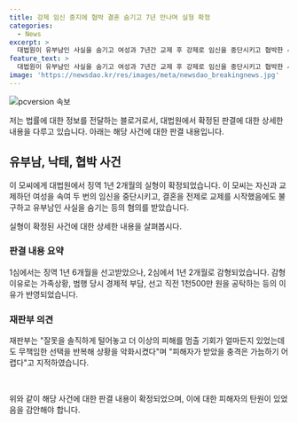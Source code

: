 ```yaml
---
title: 강제 임신 중지에 협박 결혼 숨기고 7년 만나며 실형 확정
categories:
  - News
excerpt: >
  대법원이 유부남인 사실을 숨기고 여성과 7년간 교제 후 강제로 임신을 중단시키고 협박한 사건에서 피고인에게 징역 1년 2개월이 확정됐습니다. 피고인은 여성을 속여 두 번 임신을 중단시키고, 불륜 사실이 들통나자 사진과 동영상을 유포하겠다며 협박한 혐의로 기소됐습니다. 2014년부터 만난 현재 배우자와 결혼한 사실을 피해자에게 숨겼고, 임신을 중단시키기 위해 속이기도 했습니다. 피해자는 재판 과정에서 엄벌을 탄원했으나 대법원은 이를 기각했습니다. (150자)
feature_text: >
  대법원이 유부남인 사실을 숨기고 여성과 7년간 교제 후 강제로 임신을 중단시키고 협박한 사건에서 피고인에게 징역 1년 2개월이 확정됐습니다. 피고인은 여성을 속여 두 번 임신을 중단시키고, 불륜 사실이 들통나자 사진과 동영상을 유포하겠다며 협박한 혐의로 기소됐습니다. 2014년부터 만난 현재 배우자와 결혼한 사실을 피해자에게 숨겼고, 임신을 중단시키기 위해 속이기도 했습니다. 피해자는 재판 과정에서 엄벌을 탄원했으나 대법원은 이를 기각했습니다. (150자)
image: 'https://newsdao.kr/res/images/meta/newsdao_breakingnews.jpg'
---
```


<p><img src="https://newsdao.kr/res/images/meta/newsdao_breakingnews.jpg" alt="pcversion 속보" /></p>

<p>저는 법률에 대한 정보를 전달하는 블로거로서, 대법원에서 확정된 판결에 대한 상세한 내용을 다루고 있습니다. 아래는 해당 사건에 대한 판결 내용입니다.</p>

<h2 data-ke-size="size26">유부남, 낙태, 협박 사건</h2>

<p>이 모씨에게 대법원에서 징역 1년 2개월의 실형이 확정되었습니다. 이 모씨는 자신과 교제하던 여성을 속여 두 번의 임신을 중단시키고, 결혼을 전제로 교제를 시작했음에도 불구하고 유부남인 사실을 숨기는 등의 혐의를 받았습니다.</p>

<p data-ke-size="size16">실형이 확정된 사건에 대한 상세한 내용을 살펴봅시다.</p>

<h3>판결 내용 요약</h3>

<p>1심에서는 징역 1년 6개월을 선고받았으나, 2심에서 1년 2개월로 감형되었습니다. 감형 이유로는 가족상황, 범행 당시 경제적 부담, 선고 직전 1천500만 원을 공탁하는 등의 이유가 반영되었습니다.</p>

<h3>재판부 의견</h3>

<p>재판부는 "잘못을 솔직하게 털어놓고 더 이상의 피해를 멈출 기회가 얼마든지 있었는데도 무책임한 선택을 반복해 상황을 악화시켰다"며 "피해자가 받았을 충격은 가늠하기 어렵다"고 지적하였습니다.</p>

<p data-ke-size="size16">&nbsp;</p>

<p>위와 같이 해당 사건에 대한 판결 내용이 확정되었으며, 이에 대한 피해자의 탄원이 있었음을 감안해야 합니다.</p>

